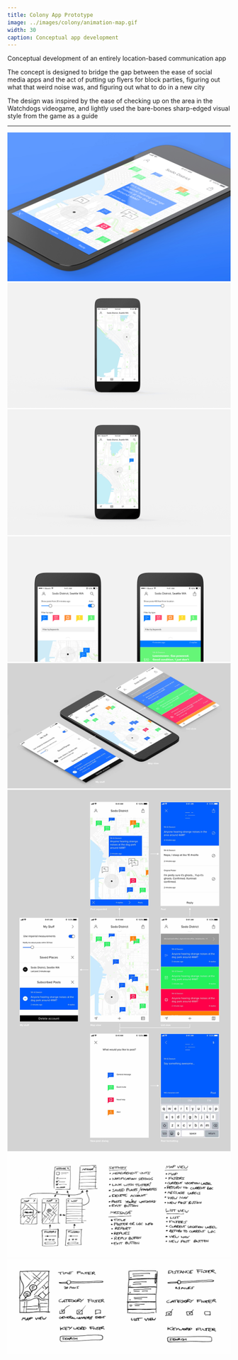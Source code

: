 ```yaml
---
title: Colony App Prototype
image: ../images/colony/animation-map.gif
width: 30
caption: Conceptual app development
---
```


Conceptual development of an entirely location-based communication app

The concept is designed to bridge the gap between the ease of social media apps and the act of putting up flyers for block parties, figuring out what that weird noise was, and figuring out what to do in a new city

The design was inspired by the ease of checking up on the area in the Watchdogs videogame, and lightly used the bare-bones sharp-edged visual style from the game as a guide

***

![](../images/colony/mockup-hero.jpg)
![](../images/colony/animation-map.gif)
![](../images/colony/animation-newpost.gif)
![](../images/colony/mockup-filters.jpg)
![](../images/colony/mockup-isometric.jpg)
![](../images/colony/mockup-flow.jpg)
![](../images/colony/sketches-flow.jpg)
![](../images/colony/sketches-filters.jpg)